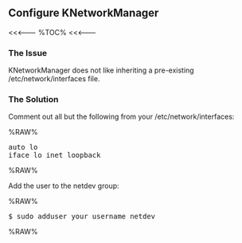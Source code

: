 ## Configure KNetworkManager

<<<---
%TOC%
<<<---

### The Issue

KNetworkManager does not like inheriting a pre-existing /etc/network/interfaces file.

### The Solution

Comment out all but the following from your /etc/network/interfaces:

%RAW%
<pre>
auto lo
iface lo inet loopback
</pre>
%RAW%

Add the user to the netdev group:

%RAW%
<pre>
$ sudo adduser your_username netdev
</pre>
%RAW%